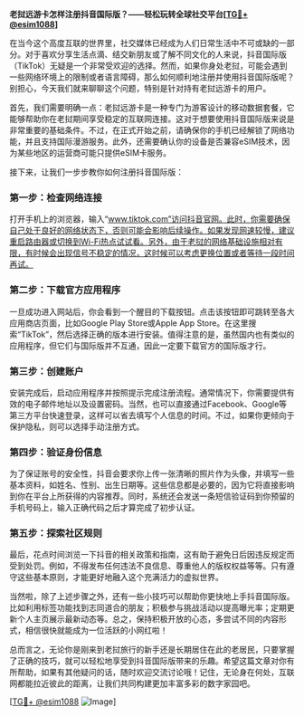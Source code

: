 **老挝远游卡怎样注册抖音国际版？——轻松玩转全球社交平台[[TG💪+ @esim1088](https://t.me/s/esim1088)]**

在当今这个高度互联的世界里，社交媒体已经成为人们日常生活中不可或缺的一部分。对于喜欢分享生活点滴、结交新朋友或了解不同文化的人来说，抖音国际版（TikTok）无疑是一个非常受欢迎的选择。然而，如果你身处老挝，可能会遇到一些网络环境上的限制或者语言障碍，那么如何顺利地注册并使用抖音国际版呢？别担心，今天我们就来聊聊这个问题，特别是针对持有老挝远游卡的用户。

首先，我们需要明确一点：老挝远游卡是一种专门为游客设计的移动数据套餐，它能够帮助你在老挝期间享受稳定的互联网连接。这对于想要使用抖音国际版来说是非常重要的基础条件。不过，在正式开始之前，请确保你的手机已经解锁了网络功能，并且支持国际漫游服务。此外，还需要确认你的设备是否兼容eSIM技术，因为某些地区的运营商可能只提供eSIM卡服务。

接下来，让我们一步步教你如何注册抖音国际版：

### 第一步：检查网络连接
打开手机上的浏览器，输入“www.tiktok.com”访问抖音官网。此时，你需要确保自己处于良好的网络状态下，否则可能会影响后续操作。如果发现网速较慢，建议重启路由器或切换到Wi-Fi热点试试看。另外，由于老挝的网络基础设施相对有限，有时候会出现信号不稳定的情况，这时候可以考虑更换位置或者等待一段时间再试。

### 第二步：下载官方应用程序
一旦成功进入网站后，你会看到一个醒目的下载按钮。点击该按钮即可跳转至各大应用商店页面，比如Google Play Store或Apple App Store。在这里搜索“TikTok”，然后选择正确的版本进行安装。值得注意的是，虽然国内也有类似的应用程序，但它们与国际版并不互通，因此一定要下载官方的国际版才行。

### 第三步：创建账户
安装完成后，启动应用程序并按照提示完成注册流程。通常情况下，你需要提供有效的电子邮件地址以及设置密码。当然，也可以直接通过Facebook、Google等第三方平台快速登录，这样可以省去填写个人信息的时间。不过，如果你更倾向于保护隐私，则可以选择手动注册方式。

### 第四步：验证身份信息
为了保证账号的安全性，抖音会要求你上传一张清晰的照片作为头像，并填写一些基本资料，如姓名、性别、出生日期等。这些信息都是必要的，因为它将直接影响到你在平台上所获得的内容推荐。同时，系统还会发送一条短信验证码到你预留的手机号码上，输入正确代码之后才算完成了初步认证。

### 第五步：探索社区规则
最后，花点时间浏览一下抖音的相关政策和指南，这有助于避免日后因违反规定而受到处罚。例如，不得发布任何违法不良信息、尊重他人的版权权益等等。只有遵守这些基本原则，才能更好地融入这个充满活力的虚拟世界。

当然啦，除了上述步骤之外，还有一些小技巧可以帮助你更快地上手抖音国际版。比如利用标签功能找到志同道合的朋友；积极参与挑战活动以提高曝光率；定期更新个人主页展示最新动态等。总之，保持积极开放的心态，多尝试不同的内容形式，相信很快就能成为一位活跃的小网红啦！

总而言之，无论你是刚来到老挝旅行的新手还是长期居住在此的老居民，只要掌握了正确的技巧，就可以轻松地享受到抖音国际版带来的乐趣。希望这篇文章对你有所帮助，如果有其他疑问的话，随时欢迎交流讨论哦！记住，无论身在何处，互联网都能拉近彼此的距离，让我们共同构建更加丰富多彩的数字家园吧。

[[TG💪+ @esim1088](https://t.me/s/esim1088) ![Image](https://i.postimg.cc/4NQfJmqS/Snipaste-2025-05-13-00-14-12.png)]